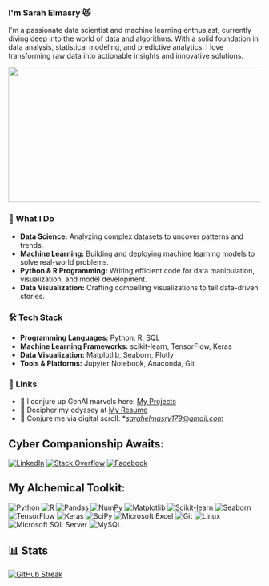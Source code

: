### I'm Sarah Elmasry 😻
I'm a passionate data scientist and machine learning enthusiast, currently diving deep into the world of data and algorithms. With a solid foundation in data analysis, statistical modeling, and predictive analytics, I love transforming raw data into actionable insights and innovative solutions.
<div align="center">
  <img src="https://38.media.tumblr.com/6cce1d9b8f3a2e4a54330d80811fa921/tumblr_mtbppdZOrE1qze3hdo1_500.gif" width="800" height="270"/>
</div>

### 🧠 What I Do
- **Data Science:** Analyzing complex datasets to uncover patterns and trends.
- **Machine Learning:** Building and deploying machine learning models to solve real-world problems.
- **Python & R Programming:** Writing efficient code for data manipulation, visualization, and model development.
- **Data Visualization:** Crafting compelling visualizations to tell data-driven stories.

### 🛠️ Tech Stack
- **Programming Languages:** Python, R, SQL
- **Machine Learning Frameworks:** scikit-learn, TensorFlow, Keras
- **Data Visualization:** Matplotlib, Seaborn, Plotly
- **Tools & Platforms:** Jupyter Notebook, Anaconda, Git
### 🔗 Links 
- 🔮 I conjure up GenAI marvels here: [My Projects](https://github.com/sarahelmsri)
- 📜 Decipher my odyssey at [My Resume](https://drive.google.com)
- 📧 Conjure me via digital scroll: **sarahelmasry179@gmail.com*

## Cyber Companionship Awaits:
[![LinkedIn](https://img.shields.io/badge/LinkedIn-Sarah%20Elmasry-blue)](https://www.linkedin.com/in/sarahelmasri/)
[![Stack Overflow](https://img.shields.io/badge/StackOverflow-13250216-orange)](https://stackoverflow.com//users/22941850)
[![Facebook](https://img.shields.io/badge/Facebook-Sarah%20Elmasry-blue)](https://web.facebook.com/profile.php?id=100092323505656)

## My Alchemical Toolkit:
![Python](https://img.shields.io/badge/Python-3776AB?style=for-the-badge&logo=python&logoColor=white)
![R](https://img.shields.io/badge/r-%23276DC3.svg?style=for-the-badge&logo=r&logoColor=white)
![Pandas](https://img.shields.io/badge/Pandas-150458?style=for-the-badge&logo=pandas&logoColor=white)
![NumPy](https://img.shields.io/badge/numpy-%23013243.svg?style=for-the-badge&logo=numpy&logoColor=white)
![Matplotlib](https://img.shields.io/badge/Matplotlib-%23ffffff.svg?style=for-the-badge&logo=Matplotlib&logoColor=black)
![Scikit-learn](https://img.shields.io/badge/scikit_learn-F7931E?style=for-the-badge&logo=scikitlearn&logoColor=white)
![Seaborn](https://img.shields.io/badge/Seaborn-417BAF?style=for-the-badge)
![TensorFlow](https://img.shields.io/badge/TensorFlow-%23FF6F00.svg?style=for-the-badge&logo=TensorFlow&logoColor=white)
![Keras](https://img.shields.io/badge/Keras-%23D00000.svg?style=for-the-badge&logo=Keras&logoColor=white)
![SciPy](https://img.shields.io/badge/SciPy-%230C55A5.svg?style=for-the-badge&logo=scipy&logoColor=%white)
![Microsoft Excel](https://img.shields.io/badge/Microsoft_Excel-217346?style=for-the-badge&logo=microsoft-excel&logoColor=white)
![Git](https://img.shields.io/badge/Git-F05032?style=for-the-badge&logo=git&logoColor=white)
![Linux](https://img.shields.io/badge/Linux-FCC624?style=for-the-badge&logo=linux&logoColor=black)
![Microsoft SQL Server](https://img.shields.io/badge/Microsoft%20SQL%20Server-CC2927?style=for-the-badge&logo=microsoftsqlserver&logoColor=white)
![MySQL](https://img.shields.io/badge/MySQL-4479A1?style=for-the-badge&logo=mysql&logoColor=white)

## 📊 Stats
[![GitHub Streak](https://github-readme-streak-stats-six-flame.vercel.app?user=AhmadHamdiii&theme=dark)](https://git.io/streak-stats)
<!-- [![Top Langs](https://github-readme-stats.vercel.app/api/top-langs/?AhmadHamdiii)](https://github.com/anuraghazra/github-readme-stats) -->






